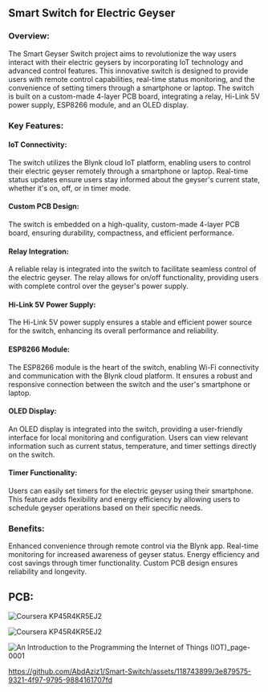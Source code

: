 ## Smart Switch for Electric Geyser
### Overview:
The Smart Geyser Switch project aims to revolutionize the way users interact with their electric geysers by incorporating IoT technology and advanced control features. This innovative switch is designed to provide users with remote control capabilities, real-time status monitoring, and the convenience of setting timers through a smartphone or laptop. The switch is built on a custom-made 4-layer PCB board, integrating a relay, Hi-Link 5V power supply, ESP8266 module, and an OLED display.

### Key Features:

#### IoT Connectivity:
The switch utilizes the Blynk cloud IoT platform, enabling users to control their electric geyser remotely through a smartphone or laptop.
Real-time status updates ensure users stay informed about the geyser's current state, whether it's on, off, or in timer mode.

#### Custom PCB Design:
The switch is embedded on a high-quality, custom-made 4-layer PCB board, ensuring durability, compactness, and efficient performance.

#### Relay Integration:
A reliable relay is integrated into the switch to facilitate seamless control of the electric geyser. The relay allows for on/off functionality, providing users with complete control over the geyser's power supply.

#### Hi-Link 5V Power Supply:
The Hi-Link 5V power supply ensures a stable and efficient power source for the switch, enhancing its overall performance and reliability.

#### ESP8266 Module:
The ESP8266 module is the heart of the switch, enabling Wi-Fi connectivity and communication with the Blynk cloud platform. It ensures a robust and responsive connection between the switch and the user's smartphone or laptop.

#### OLED Display:
An OLED display is integrated into the switch, providing a user-friendly interface for local monitoring and configuration. Users can view relevant information such as current status, temperature, and timer settings directly on the switch.

#### Timer Functionality:
Users can easily set timers for the electric geyser using their smartphone. This feature adds flexibility and energy efficiency by allowing users to schedule geyser operations based on their specific needs.

### Benefits:

Enhanced convenience through remote control via the Blynk app.
Real-time monitoring for increased awareness of geyser status.
Energy efficiency and cost savings through timer functionality.
Custom PCB design ensures reliability and longevity.

## PCB:
![Coursera KP45R4KR5EJ2](https://github.com/AbdAziz1/Smart-Switch/assets/118743899/3b21fa54-3e86-49b3-8d96-1529984f1b83)

![Coursera KP45R4KR5EJ2](https://github.com/AbdAziz1/Smart-Switch/assets/118743899/a3fdc059-b525-4e37-85f7-2c1d581d4c46)

![An Introduction to the Programming the Internet of Things (IOT)_page-0001](https://github.com/AbdAziz1/Smart-Switch/assets/118743899/c583a368-d75e-4d53-a19b-1cb78b7426c8)



https://github.com/AbdAziz1/Smart-Switch/assets/118743899/3e879575-9321-4f97-9795-9884161707fd







